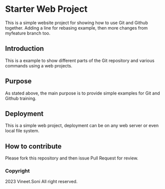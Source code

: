 # Starter Web Project

This is a simple website project for showing how to use Git and Github together. Adding a line for rebasing example, then more changes from myfeature branch too.

## Introduction

This is a example to show different parts of the Git repository and various commands using a web projects.

## Purpose

As stated above, the main purpose is to provide simple examples for Git and Github training.

## Deployment

This is a simple web project, deployment can be on any web server or even local file system.

## How to contribute

Please fork this repository and then issue Pull Request for review.

### Copyright

2023 Vineet.Soni All right reserved.
